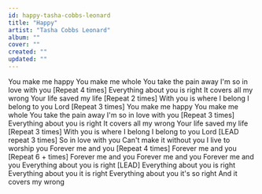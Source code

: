 ```yaml
---
id: happy-tasha-cobbs-leonard
title: "Happy"
artist: "Tasha Cobbs Leonard"
album: ""
cover: ""
created: ""
updated: ""
---
```


You make me happy
You make me whole
You take the pain away
I'm so in love with you [Repeat 4 times]
Everything about you is right
It covers all my wrong
Your life saved my life [Repeat 2 times]
With you is where I belong
I belong to you Lord [Repeat 3 times]
You make me happy
You make me whole
You take the pain away
I'm so in love with you [Repeat 3 times]
Everything about you is right
It covers all my wrong
Your life saved my life [Repeat 3 times]
With you is where I belong
I belong to you Lord [LEAD repeat 3 times]
So in love with you
Can't make it without you
I live to worship you
Forever me and you [Repeat 4 times]
Forever me and you [Repeat 6 + times]
Forever me and you
Forever me and you
Forever me and you
Everything about you is right [LEAD]
Everything about you is right
Everything about you it is right
Everything about you it's so right
And it covers my wrong